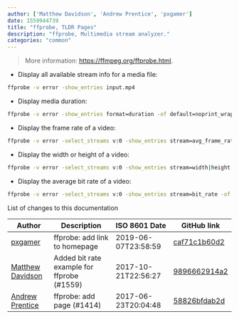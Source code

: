```yaml
---
author: ['Matthew Davidson', 'Andrew Prentice', 'pxgamer']
date: 1559944739
title: "ffprobe, TLDR Pages"
description: "ffprobe, Multimedia stream analyzer."
categories: "common"
---
```

> More information: <https://ffmpeg.org/ffprobe.html>.

- Display all available stream info for a media file:

```bash
ffprobe -v error -show_entries input.mp4
```

- Display media duration:

```bash
ffprobe -v error -show_entries format=duration -of default=noprint_wrappers=1:nokey=1 input.mp4
```

- Display the frame rate of a video:

```bash
ffprobe -v error -select_streams v:0 -show_entries stream=avg_frame_rate -of default=noprint_wrappers=1:nokey=1 input.mp4
```

- Display the width or height of a video:

```bash
ffprobe -v error -select_streams v:0 -show_entries stream=width|height -of default=noprint_wrappers=1:nokey=1 input.mp4
```

- Display the average bit rate of a video:

```bash
ffprobe -v error -select_streams v:0 -show_entries stream=bit_rate -of default=noprint_wrappers=1:nokey=1 input.mp4
```
List of changes to this documentation


Author | Description | ISO 8601 Date | GitHub link
------|-----|-----|-----
[pxgamer](mailto:owzie123@gmail.com) | ffprobe: add link to homepage | 2019-06-07T23:58:59 | [caf71c1b60d2](https://github.com/tldr-pages/tldr/commit/caf71c1b60d2351ba9fc4f149166454a80c68cc0)
[Matthew Davidson](mailto:matthew@modulolotus.net) | Added bit rate example for ffprobe (#1559) | 2017-10-21T22:56:27 | [9896662914a2](https://github.com/tldr-pages/tldr/commit/9896662914a20959c7ac84b2b1646ebfd56f1f1c)
[Andrew Prentice](mailto:breenger@gmail.com) | ffprobe: add page (#1414) | 2017-06-23T20:04:48 | [58826bfdab2d](https://github.com/tldr-pages/tldr/commit/58826bfdab2dee4e6520b6de614fba2c2d87f762)

